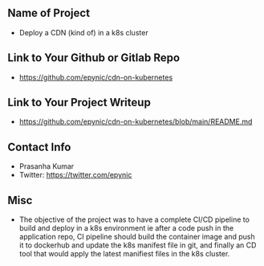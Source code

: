 ## Name of Project 
* Deploy a CDN (kind of) in a k8s cluster  

## Link to Your Github or Gitlab Repo
* https://github.com/epynic/cdn-on-kubernetes

## Link to Your Project Writeup
* https://github.com/epynic/cdn-on-kubernetes/blob/main/README.md

## Contact Info
* Prasanha Kumar
* Twitter: https://twitter.com/epynic

## Misc 
* The objective of the project was to have a complete CI/CD pipeline to build and deploy in a k8s environment ie after a code push in the application repo, CI pipeline should build the container image and push it to dockerhub and update the k8s manifest file in git, and finally an CD tool that would apply the latest manifiest files in the k8s cluster.

